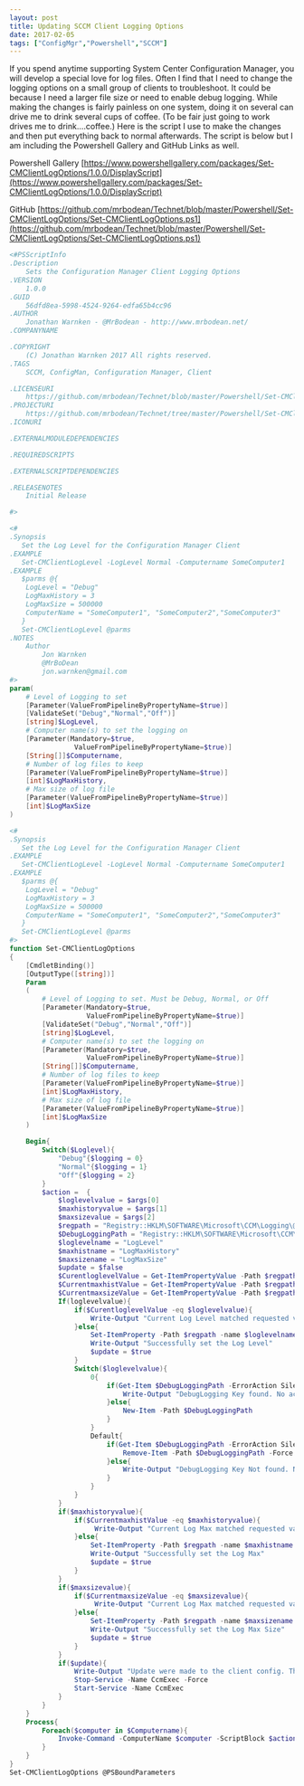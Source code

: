 ```yaml
---
layout: post
title: Updating SCCM Client Logging Options
date: 2017-02-05
tags: ["ConfigMgr","Powershell","SCCM"]
---
```


If you spend anytime supporting System Center Configuration Manager, you will develop a special love for log files. Often I find that I need to change the logging options on a small group of clients to troubleshoot. It could be because I need a larger file size or need to enable debug logging. While making the changes is fairly painless on one system, doing it on several can drive me to drink several cups of coffee. (To be fair just going to work drives me to drink....coffee.) Here is the script I use to make the changes and then put everything back to normal afterwards. The script is below but I am including the Powershell Gallery and GitHub Links as well.

Powershell Gallery [https://www.powershellgallery.com/packages/Set-CMClientLogOptions/1.0.0/DisplayScript](https://www.powershellgallery.com/packages/Set-CMClientLogOptions/1.0.0/DisplayScript)

GitHub [https://github.com/mrbodean/Technet/blob/master/Powershell/Set-CMClientLogOptions/Set-CMClientLogOptions.ps1](https://github.com/mrbodean/Technet/blob/master/Powershell/Set-CMClientLogOptions/Set-CMClientLogOptions.ps1)

```powershell
<#PSScriptInfo
.Description
    Sets the Configuration Manager Client Logging Options
.VERSION 
    1.0.0
.GUID 
    56dfd8ea-5998-4524-9264-edfa65b4cc96
.AUTHOR 
    Jonathan Warnken - @MrBodean - http://www.mrbodean.net/
.COMPANYNAME 

.COPYRIGHT 
    (C) Jonathan Warnken 2017 All rights reserved.
.TAGS 
    SCCM, ConfigMan, Configuration Manager, Client 

.LICENSEURI
    https://github.com/mrbodean/Technet/blob/master/Powershell/Set-CMClientLogOptions/License
.PROJECTURI 
    https://github.com/mrbodean/Technet/tree/master/Powershell/Set-CMClientLogOptions
.ICONURI 

.EXTERNALMODULEDEPENDENCIES 

.REQUIREDSCRIPTS 

.EXTERNALSCRIPTDEPENDENCIES 

.RELEASENOTES
    Initial Release

#>

<#
.Synopsis
   Set the Log Level for the Configuration Manager Client 
.EXAMPLE
   Set-CMClientLogLevel -LogLevel Normal -Computername SomeComputer1
.EXAMPLE
   $parms @{
    LogLevel = "Debug"
    LogMaxHistory = 3
    LogMaxSize = 500000
    ComputerName = "SomeComputer1", "SomeComputer2","SomeComputer3"
   }
   Set-CMClientLogLevel @parms
.NOTES
    Author
        Jon Warnken
        @MrBoDean
        jon.warnken@gmail.com
#>
param(
    # Level of Logging to set 
    [Parameter(ValueFromPipelineByPropertyName=$true)]
    [ValidateSet("Debug","Normal","Off")]
    [string]$LogLevel,
    # Computer name(s) to set the logging on 
    [Parameter(Mandatory=$true,
                ValueFromPipelineByPropertyName=$true)]
    [String[]]$Computername,
    # Number of log files to keep
    [Parameter(ValueFromPipelineByPropertyName=$true)]
    [int]$LogMaxHistory,
    # Max size of log file
    [Parameter(ValueFromPipelineByPropertyName=$true)]
    [int]$LogMaxSize
)

<#
.Synopsis
   Set the Log Level for the Configuration Manager Client 
.EXAMPLE
   Set-CMClientLogLevel -LogLevel Normal -Computername SomeComputer1
.EXAMPLE
   $parms @{
    LogLevel = "Debug"
    LogMaxHistory = 3
    LogMaxSize = 500000
    ComputerName = "SomeComputer1", "SomeComputer2","SomeComputer3"
   }
   Set-CMClientLogLevel @parms
#>
function Set-CMClientLogOptions
{
    [CmdletBinding()]
    [OutputType([string])]
    Param
    (
        # Level of Logging to set. Must be Debug, Normal, or Off
        [Parameter(Mandatory=$true,
                   ValueFromPipelineByPropertyName=$true)]
        [ValidateSet("Debug","Normal","Off")]
        [string]$LogLevel,
        # Computer name(s) to set the logging on 
        [Parameter(Mandatory=$true,
                   ValueFromPipelineByPropertyName=$true)]
        [String[]]$Computername,
        # Number of log files to keep
        [Parameter(ValueFromPipelineByPropertyName=$true)]
        [int]$LogMaxHistory,
        # Max size of log file
        [Parameter(ValueFromPipelineByPropertyName=$true)]
        [int]$LogMaxSize
    )

    Begin{
        Switch($Loglevel){
            "Debug"{$logging = 0}
            "Normal"{$logging = 1}
            "Off"{$logging = 2}
        }
        $action =  {
            $loglevelvalue = $args[0]
            $maxhistoryvalue = $args[1]
            $maxsizevalue = $args[2]
            $regpath = "Registry::HKLM\SOFTWARE\Microsoft\CCM\Logging\@GLOBAL"
            $DebugLoggingPath = "Registry::HKLM\SOFTWARE\Microsoft\CCM\Logging\DebugLogging"
            $loglevelname = "LogLevel"
            $maxhistname = "LogMaxHistory"
            $maxsizename = "LogMaxSize"
            $update = $false
            $CurentloglevelValue = Get-ItemPropertyValue -Path $regpath -Name $loglevelname
            $CurrentmaxhistValue = Get-ItemPropertyValue -Path $regpath -Name $maxhistname
            $CurrentmaxsizeValue = Get-ItemPropertyValue -Path $regpath -Name $maxsizename
            If(loglevelvalue){
                if($CurentloglevelValue -eq $loglevelvalue){
                    Write-Output "Current Log Level matched requested value. No action taken."
                }else{
                    Set-ItemProperty -Path $regpath -name $loglevelname -value $loglevelvalue
                    Write-Output "Successfully set the Log Level"
                    $update = $true
                }
                Switch($loglevelvalue){
                    0{
                        if(Get-Item $DebugLoggingPath -ErrorAction SilentlyContinue){
                            Write-Output "DebugLogging Key found. No action taken."
                        }else{
                            New-Item -Path $DebugLoggingPath
                        }
                    }
                    Default{
                        if(Get-Item $DebugLoggingPath -ErrorAction SilentlyContinue){
                            Remove-Item -Path $DebugLoggingPath -Force 
                        }else{
                            Write-Output "DebugLogging Key Not found. No action taken."
                        }
                    }
                }
            }          
            if($maxhistoryvalue){
                if($CurrentmaxhistValue -eq $maxhistoryvalue){
                     Write-Output "Current Log Max matched requested value. No action taken."
                }else{
                    Set-ItemProperty -Path $regpath -name $maxhistname -value $maxhistoryvalue
                    Write-Output "Successfully set the Log Max"
                    $update = $true
                }
            }
            if($maxsizevalue){
                if($CurrentmaxsizeValue -eq $maxsizevalue){
                     Write-Output "Current Log Max matched requested value. No action taken."
                }else{
                    Set-ItemProperty -Path $regpath -name $maxsizename -value $maxsizevalue
                    Write-Output "Successfully set the Log Max Size"
                    $update = $true
                }
            }
            if($update){
                Write-Output "Update were made to the client config. The ccmexec service will be recycled to use the updates."
                Stop-Service -Name CcmExec -Force
                Start-Service -Name CcmExec
            }
        }
    }
    Process{
        Foreach($computer in $Computername){
            Invoke-Command -ComputerName $computer -ScriptBlock $action -ArgumentList $logging,$LogMaxHistory,$LogMaxSize
        }
    }
}
Set-CMClientLogOptions @PSBoundParameters
```
